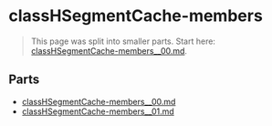 # classHSegmentCache-members

> This page was split into smaller parts. Start here: [classHSegmentCache-members__00.md](classHSegmentCache-members__00.md).

## Parts

- [classHSegmentCache-members__00.md](classHSegmentCache-members__00.md)
- [classHSegmentCache-members__01.md](classHSegmentCache-members__01.md)
